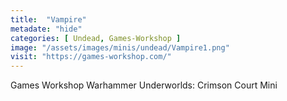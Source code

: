 ```yaml
---
title:  "Vampire"
metadate: "hide"
categories: [ Undead, Games-Workshop ]
image: "/assets/images/minis/undead/Vampire1.png"
visit: "https://games-workshop.com/"
---
```

Games Workshop Warhammer Underworlds: Crimson Court Mini